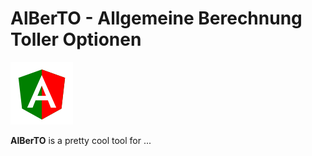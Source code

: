 # AlBerTO - **Al**lgemeine **Ber**echnung **T**oller **O**ptionen

![AlBerTO's Logo](./src/assets/alberto-logo-100x100px.png "AlBerTO's Logo")

**AlBerTO** is a pretty cool tool for ...
